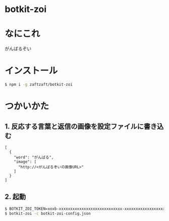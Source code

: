 botkit-zoi
==========

# なにこれ
がんばるぞい

# インストール

```bash
$ npm i -g zaftzaft/botkit-zoi
```

# つかいかた

## 1. 反応する言葉と返信の画像を設定ファイルに書き込む
```json:eg
[
  {
    "word": "がんばる",
    "image": [
      "http://<がんばるぞいの画像URL>"
    ]
  }
]
```

## 2. 起動
```bash
$ BOTKIT_ZOI_TOKEN=xoxb-xxxxxxxxxxxxxxxxxxxxxxxxxxxx-xxxxxxxxxxxxxxxxxxxx
$ botkit-zoi -c botkit-zoi-config.json
```
